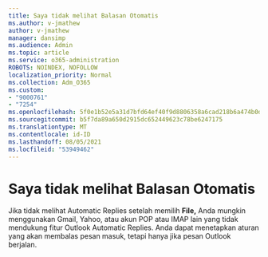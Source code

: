 ```yaml
---
title: Saya tidak melihat Balasan Otomatis
ms.author: v-jmathew
author: v-jmathew
manager: dansimp
ms.audience: Admin
ms.topic: article
ms.service: o365-administration
ROBOTS: NOINDEX, NOFOLLOW
localization_priority: Normal
ms.collection: Adm_O365
ms.custom:
- "9000761"
- "7254"
ms.openlocfilehash: 5f0e1b52e5a31d7bfd64ef40f9d8806358a6cad218b6a474b0d0e38aa051ac72
ms.sourcegitcommit: b5f7da89a650d2915dc652449623c78be6247175
ms.translationtype: MT
ms.contentlocale: id-ID
ms.lasthandoff: 08/05/2021
ms.locfileid: "53949462"
---
```

# <a name="i-dont-see-automatic-replies"></a>Saya tidak melihat Balasan Otomatis

Jika tidak melihat Automatic Replies setelah memilih **File,** Anda mungkin menggunakan Gmail, Yahoo, atau akun POP atau IMAP lain yang tidak mendukung fitur Outlook Automatic Replies. Anda dapat menetapkan aturan yang akan membalas pesan masuk, tetapi hanya jika pesan Outlook berjalan.
